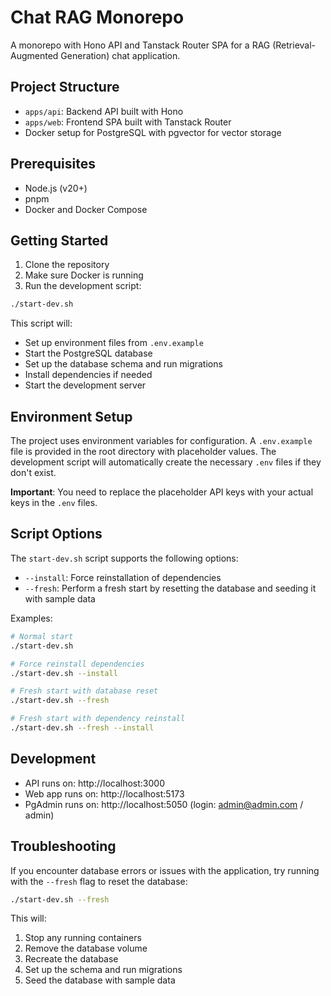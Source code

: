 # Chat RAG Monorepo

A monorepo with Hono API and Tanstack Router SPA for a RAG (Retrieval-Augmented Generation) chat application.

## Project Structure

- `apps/api`: Backend API built with Hono
- `apps/web`: Frontend SPA built with Tanstack Router
- Docker setup for PostgreSQL with pgvector for vector storage

## Prerequisites

- Node.js (v20+)
- pnpm
- Docker and Docker Compose

## Getting Started

1. Clone the repository
2. Make sure Docker is running
3. Run the development script:

```bash
./start-dev.sh
```

This script will:
- Set up environment files from `.env.example`
- Start the PostgreSQL database
- Set up the database schema and run migrations
- Install dependencies if needed
- Start the development server

## Environment Setup

The project uses environment variables for configuration. A `.env.example` file is provided in the root directory with placeholder values. The development script will automatically create the necessary `.env` files if they don't exist.

**Important**: You need to replace the placeholder API keys with your actual keys in the `.env` files.

## Script Options

The `start-dev.sh` script supports the following options:

- `--install`: Force reinstallation of dependencies
- `--fresh`: Perform a fresh start by resetting the database and seeding it with sample data

Examples:
```bash
# Normal start
./start-dev.sh

# Force reinstall dependencies
./start-dev.sh --install

# Fresh start with database reset
./start-dev.sh --fresh

# Fresh start with dependency reinstall
./start-dev.sh --fresh --install
```

## Development

- API runs on: http://localhost:3000
- Web app runs on: http://localhost:5173
- PgAdmin runs on: http://localhost:5050 (login: admin@admin.com / admin)

## Troubleshooting

If you encounter database errors or issues with the application, try running with the `--fresh` flag to reset the database:

```bash
./start-dev.sh --fresh
```

This will:
1. Stop any running containers
2. Remove the database volume
3. Recreate the database
4. Set up the schema and run migrations
5. Seed the database with sample data 